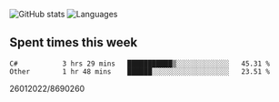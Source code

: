 ![GitHub stats](https://github-readme-stats.vercel.app/api?username=emipa606&theme=github_dark&show_icons=true) 
![Languages](https://github-readme-stats.vercel.app/api/top-langs/?username=emipa606&theme=github_dark&layout=compact)

## Spent times this week
<!--START_SECTION:waka-->

```text
C#           3 hrs 29 mins   ███████████▒░░░░░░░░░░░░░   45.31 %
Other        1 hr 48 mins    ██████░░░░░░░░░░░░░░░░░░░   23.51 %
```

<!--END_SECTION:waka-->


26012022/8690260
